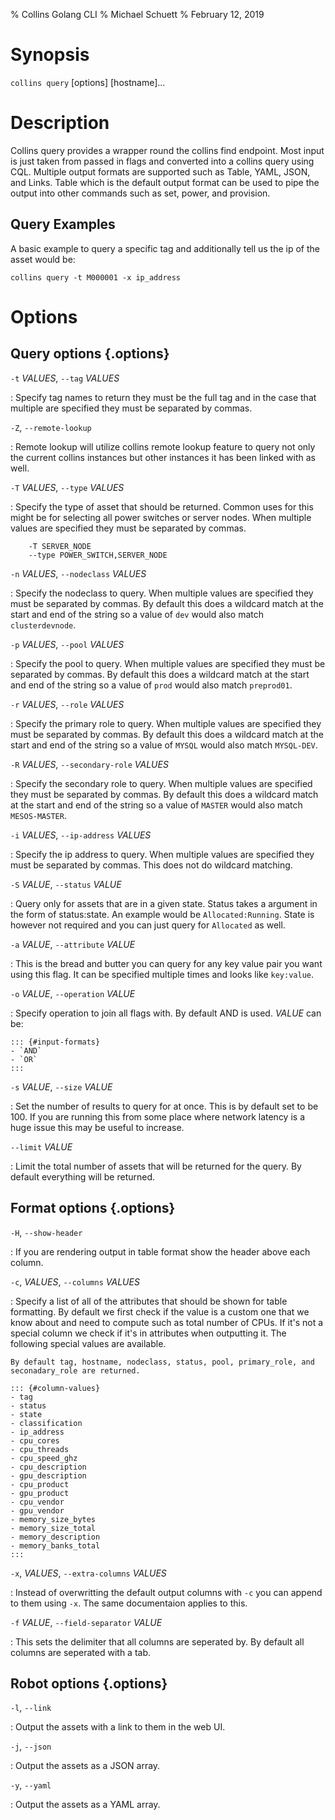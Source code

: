 % Collins Golang CLI
% Michael Schuett
% February 12, 2019

Synopsis
========

`collins query` [options] [hostname]...

Description
===========

Collins query provides a wrapper round the collins find endpoint. Most
input is just taken from passed in flags and converted into a collins
query using CQL. Multiple output formats are supported such as Table,
YAML, JSON, and Links. Table which is the default output format can be
used to pipe the output into other commands such as set, power, and
provision.

Query Examples
------------

A basic example to query a specific tag and additionally tell us the ip of the
asset would be:

    collins query -t M000001 -x ip_address

Options
=======
   
Query options {.options}
---------------

`-t` *VALUES*, `--tag` *VALUES*

:   Specify tag names to return they must be the full tag and in the case that
    multiple are specified they must be separated by commas.

`-Z`, `--remote-lookup`

:   Remote lookup will utilize collins remote lookup feature to query not only
    the current collins instances but other instances it has been linked with
    as well.

`-T` *VALUES*, `--type` *VALUES*

:   Specify the type of asset that should be returned. Common uses for this
    might be for selecting all power switches or server nodes. When multiple
    values are specified they must be separated by commas.

        -T SERVER_NODE
        --type POWER_SWITCH,SERVER_NODE

`-n` *VALUES*, `--nodeclass` *VALUES*

:   Specify the nodeclass to query. When multiple values are specified they
    must be separated by commas. By default this does a wildcard match at 
    the start and end of the string so a value of `dev` would also match
    `clusterdevnode`.

`-p` *VALUES*, `--pool` *VALUES*

:   Specify the pool to query. When multiple values are specified they must be
    separated by commas. By default this does a wildcard match at the start 
    and end of the string so a value of `prod` would also match `preprod01`.


`-r` *VALUES*, `--role` *VALUES*

:   Specify the primary role to query. When multiple values are specified they
    must be separated by commas. By default this does a wildcard match at the
    start and end of the string so a value of `MYSQL` would also match
    `MYSQL-DEV`.

`-R` *VALUES*, `--secondary-role` *VALUES*

:   Specify the secondary role to query. When multiple values are specified they
    must be separated by commas. By default this does a wildcard match at the
    start and end of the string so a value of `MASTER` would also match
    `MESOS-MASTER`.

`-i` *VALUES*, `--ip-address` *VALUES*

:   Specify the ip address to query. When multiple values are specified they
    must be separated by commas. This does not do wildcard matching.

`-S` *VALUE*, `--status` *VALUE*

:   Query only for assets that are in a given state. Status takes a argument
    in the form of status:state. An example would be `Allocated:Running`.
    State is however not required and you can just query for `Allocated` as
    well.

`-a` *VALUE*, `--attribute` *VALUE*

:   This is the bread and butter you can query for any key value pair you want
    using this flag. It can be specified multiple times and looks like
    `key:value`.

`-o` *VALUE*, `--operation` *VALUE*

:   Specify operation to join all flags with. By default AND is used. *VALUE*
    can be:

    ::: {#input-formats}
    - `AND`
    - `OR`
    :::

`-s` *VALUE*, `--size` *VALUE*

:   Set the number of results to query for at once. This is by default set to
    be 100. If you are running this from some place where network latency is a
    huge issue this may be useful to increase.

`--limit` *VALUE*

:   Limit the total number of assets that will be returned for the query. By
    default everything will be returned.

Format options {.options}
---------------

`-H`, `--show-header`

:   If you are rendering output in table format show the header above each
    column.

`-c`, *VALUES*, `--columns` *VALUES*

:   Specify a list of all of the attributes that should be shown for table
    formatting. By default we first check if the value is a custom one that we
    know about and need to compute such as total number of CPUs. If it's not a
    special column we check if it's in attributes when outputting it. The
    following special values are available.

    By default tag, hostname, nodeclass, status, pool, primary_role, and
    seconadary_role are returned.

    ::: {#column-values}
    - tag
    - status
    - state
    - classification
    - ip_address
    - cpu_cores
    - cpu_threads
    - cpu_speed_ghz
    - cpu_description
    - gpu_description
    - cpu_product
    - gpu_product
    - cpu_vendor
    - gpu_vendor
    - memory_size_bytes
    - memory_size_total
    - memory_description
    - memory_banks_total
    :::

`-x`, *VALUES*, `--extra-columns` *VALUES*

:   Instead of overwritting the default output columns with `-c` you can
    append to them using `-x`. The same documentaion applies to this.

`-f` *VALUE*, `--field-separator` *VALUE*

:   This sets the delimiter that all columns are seperated by. By default all
    columns are seperated with a tab.

Robot options {.options}
---------------

`-l`, `--link`

:   Output the assets with a link to them in the web UI.

`-j`, `--json`

:   Output the assets as a JSON array.

`-y`, `--yaml`

:   Output the assets as a YAML array.
